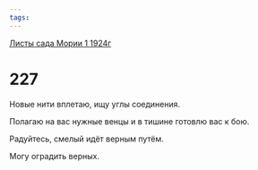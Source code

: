 ```yaml
---
tags:
---
```



[Листы сада Мории 1 1924г](/agni/1924)



# 227

Новые нити вплетаю, ищу углы соединения.   



Полагаю на вас нужные венцы и в тишине готовлю вас к бою.   



Радуйтесь, смелый идёт верным путём.   



Могу оградить верных.   


